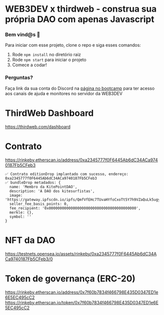# WEB3DEV x thirdweb - construa sua própria DAO com apenas Javascript

### **Bem vind@s 👋**
Para iniciar com esse projeto, clone o repo e siga esses comandos:

1. Rode `npm install` no diretório raiz
2. Rode `npm start` para iniciar o projeto
3. Comece a codar!

### **Perguntas?**
Faça link da sua conta do Discord na [página no bootcamp](https://bootcamp.web3dev.com.br/courses/JS_DAO) para ter acesso aos canais de ajuda e monitores no servidor da WEB3DEV

# ThirdWeb Dashboard
https://thirdweb.com/dashboard
# Contrato
https://rinkeby.etherscan.io/address/0xa2345777f0F6445Ab6dC34ACa9740187Fb5CFeb3
```
✅ Contrato editionDrop implantado com sucesso, endereço: 0xa2345777f0F6445Ab6dC34ACa9740187Fb5CFeb3
✅ bundleDrop metadados: {
  name: 'Membro da KitePointDAO',
  description: 'A DAO dos kitesurfistas',
  image: 'https://gateway.ipfscdn.io/ipfs/QmfVfEHc7TUvaHYfoCxoTt5Y7h9VZaQuLk5ugydmapdNhu/0',
  seller_fee_basis_points: 0,
  fee_recipient: '0x0000000000000000000000000000000000000000',
  merkle: {},
  symbol: ''
}
```

# NFT da DAO
https://testnets.opensea.io/assets/rinkeby/0xa2345777f0F6445Ab6dC34ACa9740187Fb5CFeb3/0

# Token de governança (ERC-20)
https://rinkeby.etherscan.io/address/0x7f60b7834f466798E435D0347ED1e6E5EC495cC2
https://rinkeby.etherscan.io/token/0x7f60b7834f466798E435D0347ED1e6E5EC495cC2